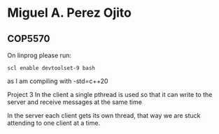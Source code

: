 # Miguel A. Perez Ojito
## COP5570

On linprog please run:

```tsch
scl enable devtoolset-9 bash
```

as I am compiling with -std=c++20




Project 3
In the client a single pthread is used so that it can
write to the server and receive messages at the same time

In the server each client gets its own thread, that way we are
stuck attending to one client at a time.